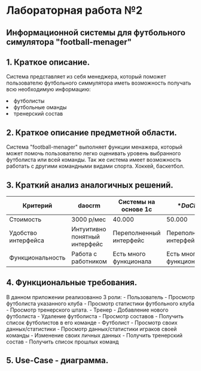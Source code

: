 <h1>Лабораторная работа №2</h1>

<h2>Информационной системы для футбольного симулятора "football-menager"</h2>

<h2>1. Краткое описание.</h2>
<p>Система представляет из себя менеджера, который поможет пользователю
футбольного симмулятора иметь возможность получать всю необходимую информацию:
<li> футболисты
<li> футбольные оманды
<li> тренерский состав

<h2>2. Краткое описание предметной области.</h2>
<p>Система "football-menager" выполняет функции менажера, который может помочь пользователю легко оценивать уровень
выбранного футболиста или всей команды. Так же система имеет возможность работать с другими командными видами спорта. 
Хоккей, баскетбол. 
</p>

<h2>3. Краткий анализ аналогичных решений.</h2>

| Критерий           | **daocrm**                   | **Системы на основе 1с** | **DaCRM*               |
|--------------------|------------------------------|-------------------------|------------------------|
| Стоимость          | 3000 р/мес                   | 40.000                  | 50.000                 |
| Удобство интерфейса| Интуитивно понятный интерфейс | Переполненный интерфейс | Переполненный интерфейс |
| Функциональность   | Работа с работником          | Есть много функционала  | Есть много функционала |

<h2>4. Функциональные требования.</h2>
В данном приложении реализованно 3 роли:
- Пользователь
    - Просмотр футболиста указанного клуба
    - Просмотр статистики футбольного клуба
    - Просмотр тренерского штата.
- Тренер
    - Добавление нового футболиста
    - Удаление футболиста
    - Просмотр составов
    - Получить список футболистов в его команде
- Футболист
    - Просмотр своих данных/статистики
    - Просмотр данных/статистики играков своей команды
    - Изменение своих личных данных
    - Получить тренерский состав
    - Получить список прошлых команд

<h2>5. Use-Case - диаграмма.</h2>






